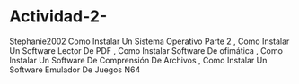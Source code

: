 # Actividad-2-
Stephanie2002  Como Instalar Un Sistema Operativo Parte 2 , Como Instalar Un Software Lector De PDF , Como Instalar Software De ofimática , Como Instalar Un Software De Comprensión De Archivos , Como Instalar Un Software Emulador De Juegos N64 
